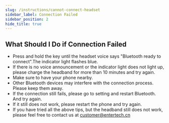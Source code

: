 ```yaml
---
slug: /instructions/cannot-connect-headset
sidebar_label: Connection Failed
sidebar_position: 2
hide_title: true
---
```

## What Should I Do if Connection Failed
- Press and hold the key until the headset voice says "Bluetooth ready to connect".The indicator light flashes blue.
- If there is no voice announcement or the indicator light does not light up, please charge the headband for more than 10 minutes and try again.
- Make sure to have your phone nearby.
- Other Bluetooth devices may interfere with the connection process. Please keep them away.
- If the connection still fails, please go to setting and restart Bluetooth. And try again.
- If it still does not work, please restart the phone and try again.
- If you have tried all the above tips, but the headband still does not work, please feel free to contact us at customer@entertech.cn

